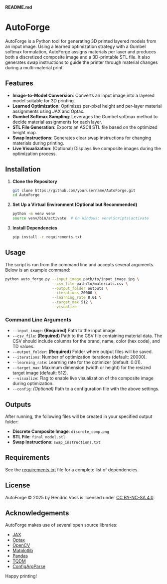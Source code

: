 **README.md**


# AutoForge

AutoForge is a Python tool for generating 3D printed layered models from an input image. Using a learned optimization strategy with a Gumbel softmax formulation, AutoForge assigns materials per layer and produces both a discretized composite image and a 3D-printable STL file. It also generates swap instructions to guide the printer through material changes during a multi-material print.

## Features

- **Image-to-Model Conversion**: Converts an input image into a layered model suitable for 3D printing.
- **Learned Optimization**: Optimizes per-pixel height and per-layer material assignments using JAX and Optax.
- **Gumbel Softmax Sampling**: Leverages the Gumbel softmax method to decide material assignments for each layer.
- **STL File Generation**: Exports an ASCII STL file based on the optimized height map.
- **Swap Instructions**: Generates clear swap instructions for changing materials during printing.
- **Live Visualization**: (Optional) Displays live composite images during the optimization process.

## Installation

1. **Clone the Repository**

   ```bash
   git clone https://github.com/yourusername/AutoForge.git
   cd AutoForge
   ```

2. **Set Up a Virtual Environment (Optional but Recommended)**

   ```bash
   python -m venv venv
   source venv/bin/activate  # On Windows: venv\Scripts\activate
   ```

3. **Install Dependencies**

   ```bash
   pip install -r requirements.txt
   ```

## Usage

The script is run from the command line and accepts several arguments. Below is an example command:

```bash
python auto_forge.py --input_image path/to/input_image.jpg \
                     --csv_file path/to/materials.csv \
                     --output_folder outputs \
                     --iterations 20000 \
                     --learning_rate 0.01 \
                     --target_max 512 \
                     --visualize
```

### Command Line Arguments

- `--input_image`: **(Required)** Path to the input image.
- `--csv_file`: **(Required)** Path to the CSV file containing material data. The CSV should include columns for the brand, name, color (hex code), and TD values.
- `--output_folder`: **(Required)** Folder where output files will be saved.
- `--iterations`: Number of optimization iterations (default: 20000).
- `--learning_rate`: Learning rate for the optimizer (default: 0.01).
- `--target_max`: Maximum dimension (width or height) for the resized target image (default: 512).
- `--visualize`: Flag to enable live visualization of the composite image during optimization.
- `--config`: *(Optional)* Path to a configuration file with the above settings.

## Outputs

After running, the following files will be created in your specified output folder:

- **Discrete Composite Image**: `discrete_comp.png`
- **STL File**: `final_model.stl`
- **Swap Instructions**: `swap_instructions.txt`

## Requirements

See the [requirements.txt](requirements.txt) file for a complete list of dependencies.

## License

AutoForge © 2025 by Hendric Voss is licensed under [CC BY-NC-SA 4.0](https://creativecommons.org/licenses/by-nc-sa/4.0/).

## Acknowledgements

AutoForge makes use of several open source libraries:

- [JAX](https://github.com/google/jax)
- [Optax](https://github.com/deepmind/optax)
- [OpenCV](https://opencv.org/)
- [Matplotlib](https://matplotlib.org/)
- [Pandas](https://pandas.pydata.org/)
- [TQDM](https://github.com/tqdm/tqdm)
- [ConfigArgParse](https://github.com/bw2/ConfigArgParse)

Happy printing!